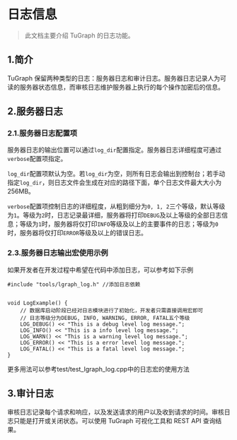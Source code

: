# 日志信息

> 此文档主要介绍 TuGraph 的日志功能。

## 1.简介

TuGraph 保留两种类型的日志：服务器日志和审计日志。服务器日志记录人为可读的服务器状态信息，而审核日志维护服务器上执行的每个操作加密后的信息。

## 2.服务器日志

### 2.1.服务器日志配置项

服务器日志的输出位置可以通过`log_dir`配置指定。服务器日志详细程度可通过`verbose`配置项指定。

`log_dir`配置项默认为空。若`log_dir`为空，则所有日志会输出到控制台；若手动指定`log_dir`，则日志文件会生成在对应的路径下面，单个日志文件最大大小为256MB。

`verbose`配置项控制日志的详细程度，从粗到细分为`0, 1, 2`三个等级，默认等级为`1`。等级为`2`时，日志记录最详细，服务器将打印`DEBUG`及以上等级的全部日志信息；等级为`1`时，服务器将仅打印`INFO`等级及以上的主要事件的日志；等级为`0`时，服务器将仅打印`ERROR`等级及以上的错误日志。

### 2.3.服务器日志输出宏使用示例

如果开发者在开发过程中希望在代码中添加日志，可以参考如下示例

```
#include "tools/lgraph_log.h" //添加日志依赖


void LogExample() {
    // 数据库启动阶段已经对日志模块进行了初始化，开发者只需直接调用宏即可
    // 日志等级分为DEBUG, INFO, WARNING, ERROR, FATAL五个等级
    LOG_DEBUG() << "This is a debug level log message.";
    LOG_INFO() << "This is a info level log message.";
    LOG_WARN() << "This is a warning level log message.";
    LOG_ERROR() << "This is a error level log message.";
    LOG_FATAL() << "This is a fatal level log message.";
}
```
更多用法可以参考test/test_lgraph_log.cpp中的日志宏的使用方法

## 3.审计日志

审核日志记录每个请求和响应，以及发送请求的用户以及收到请求的时间。审核日志只能是打开或关闭状态。可以使用 TuGraph 可视化工具和 REST API 查询结果。